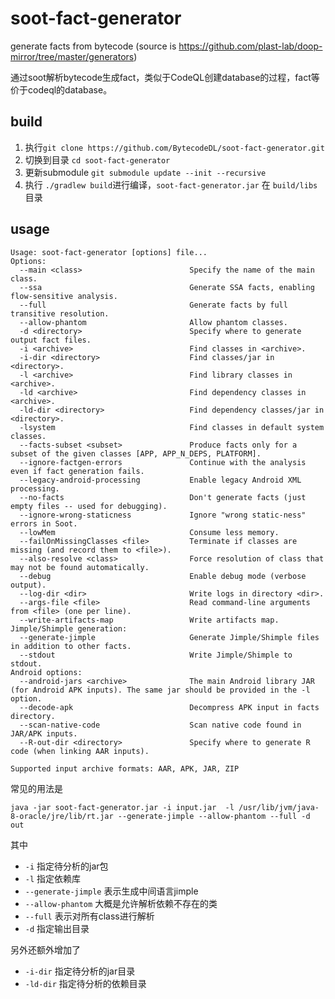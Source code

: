 # soot-fact-generator

generate facts from bytecode (source is https://github.com/plast-lab/doop-mirror/tree/master/generators)

通过soot解析bytecode生成fact，类似于CodeQL创建database的过程，fact等价于codeql的database。

## build 

1. 执行`git clone https://github.com/BytecodeDL/soot-fact-generator.git`
2. 切换到目录 `cd soot-fact-generator`
3. 更新submodule `git submodule update --init --recursive`
4. 执行 `./gradlew build`进行编译，`soot-fact-generator.jar` 在 `build/libs` 目录

## usage

```
Usage: soot-fact-generator [options] file...
Options:
  --main <class>                        Specify the name of the main class.
  --ssa                                 Generate SSA facts, enabling flow-sensitive analysis.
  --full                                Generate facts by full transitive resolution.
  --allow-phantom                       Allow phantom classes.
  -d <directory>                        Specify where to generate output fact files.
  -i <archive>                          Find classes in <archive>.
  -i-dir <directory>                    Find classes/jar in <directory>.
  -l <archive>                          Find library classes in <archive>.
  -ld <archive>                         Find dependency classes in <archive>.
  -ld-dir <directory>                   Find dependency classes/jar in <directory>.
  -lsystem                              Find classes in default system classes.
  --facts-subset <subset>               Produce facts only for a subset of the given classes [APP, APP_N_DEPS, PLATFORM].
  --ignore-factgen-errors               Continue with the analysis even if fact generation fails.
  --legacy-android-processing           Enable legacy Android XML processing.
  --no-facts                            Don't generate facts (just empty files -- used for debugging).
  --ignore-wrong-staticness             Ignore "wrong static-ness" errors in Soot.
  --lowMem                              Consume less memory.
  --failOnMissingClasses <file>         Terminate if classes are missing (and record them to <file>).
  --also-resolve <class>                Force resolution of class that may not be found automatically.
  --debug                               Enable debug mode (verbose output).
  --log-dir <dir>                       Write logs in directory <dir>.
  --args-file <file>                    Read command-line arguments from <file> (one per line).
  --write-artifacts-map                 Write artifacts map.
Jimple/Shimple generation:
  --generate-jimple                     Generate Jimple/Shimple files in addition to other facts.
  --stdout                              Write Jimple/Shimple to stdout.
Android options:
  --android-jars <archive>              The main Android library JAR (for Android APK inputs). The same jar should be provided in the -l option.
  --decode-apk                          Decompress APK input in facts directory.
  --scan-native-code                    Scan native code found in JAR/APK inputs.
  --R-out-dir <directory>               Specify where to generate R code (when linking AAR inputs).

Supported input archive formats: AAR, APK, JAR, ZIP
```
常见的用法是
```
java -jar soot-fact-generator.jar -i input.jar  -l /usr/lib/jvm/java-8-oracle/jre/lib/rt.jar --generate-jimple --allow-phantom --full -d out
```
其中
- `-i` 指定待分析的jar包
- `-l` 指定依赖库
- `--generate-jimple` 表示生成中间语言jimple
- `--allow-phantom` 大概是允许解析依赖不存在的类
- `--full` 表示对所有class进行解析
- `-d` 指定输出目录

另外还额外增加了
- `-i-dir` 指定待分析的jar目录
- `-ld-dir` 指定待分析的依赖目录